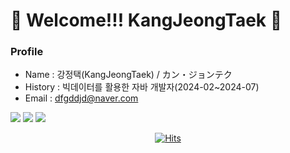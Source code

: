 # 👋 Welcome!!! KangJeongTaek 👋
### Profile
- Name : 강정택(KangJeongTaek) / カン・ジョンテク
- History : 빅데이터를 활용한 자바 개발자(2024-02~2024-07)
- Email : dfgddjd@naver.com
  


<img src="https://img.shields.io/badge/springboot-6DB33F?style=flat-square&logo=springboot&logoColor=white"/> <img src="https://img.shields.io/badge/python-3776AB?style=flat-square&logo=python&logoColor=white"/> <img src="https://img.shields.io/badge/apachetomcat-F8DC75?style=flat-square&logo=apachetomcat&logoColor=white"/>

<div align=center>
  
[![Hits](https://hits.seeyoufarm.com/api/count/incr/badge.svg?url=https%3A%2F%2Fgithub.com%2FKangJeongTaek&count_bg=%2379C83D&title_bg=%23555555&icon=&icon_color=%23E7E7E7&title=hits&edge_flat=true)](https://hits.seeyoufarm.com)

</div>
